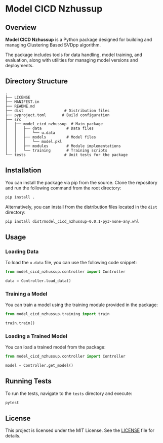 # Model CICD Nzhussup

## Overview

**Model CICD Nzhussup** is a Python package designed for building and managing Clustering Based SVDpp algorithm.

The package includes tools for data handling, model training, and evaluation, along with utilities for managing model versions and deployments.

## Directory Structure

```
.
├── LICENSE
├── MANIFEST.in
├── README.md
├── dist                  # Distribution files
├── pyproject.toml       # Build configuration
├── src
│   ├── model_cicd_nzhussup  # Main package
│   │   ├── data           # Data files
│   │   │   └── u.data
│   │   ├── models         # Model files
│   │   │   └── model.pkl
│   │   ├── modules        # Module implementations
│   │   └── training       # Training scripts
└── tests                 # Unit tests for the package
```

## Installation

You can install the package via pip from the source. Clone the repository and run the following command from the root directory:

```bash
pip install .
```

Alternatively, you can install from the distribution files located in the `dist` directory:

```bash
pip install dist/model_cicd_nzhussup-0.0.1-py3-none-any.whl
```

## Usage

### Loading Data

To load the `u.data` file, you can use the following code snippet:

```python
from model_cicd_nzhussup.controller import Controller

data = Controller.load_data()
```

### Training a Model

You can train a model using the training module provided in the package:

```python
from model_cicd_nzhussup.training import train

train.train()
```

### Loading a Trained Model

You can load a trained model from the package:

```python
from model_cicd_nzhussup.controller import Controller

model = Controller.get_model()
```

## Running Tests

To run the tests, navigate to the `tests` directory and execute:

```bash
pytest
```

## License

This project is licensed under the MIT License. See the [LICENSE](LICENSE) file for details.
